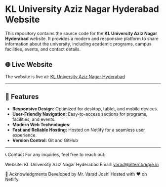 # KL University Aziz Nagar Hyderabad Website  

This repository contains the source code for the **KL University Aziz Nagar Hyderabad** website. It provides a modern and responsive platform to share information about the university, including academic programs, campus facilities, events, and contact details.  

## 🌐 Live Website  
The website is live at: [KL University Aziz Nagar Hyderabad](https://kluniversityaziznagarhyderabad.netlify.app/)  

---

## 🚀 Features  
- **Responsive Design:** Optimized for desktop, tablet, and mobile devices.  
- **User-Friendly Navigation:** Easy-to-access sections for programs, facilities, and events.  
- **Modern Web Technologies:**  
- **Fast and Reliable Hosting:** Hosted on Netlify for a seamless user experience.  
- **Version Control:** Git and GitHub  

---

📞 Contact
For any inquiries, feel free to reach out:

Website: KL University Aziz Nagar Hyderabad
Email: varad@internbridge.in

🌟 Acknowledgments
Developed by Mr. Varad Joshi
Hosted with ❤️ on Netlify.


